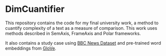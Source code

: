 # DimCuantifier

This repository contains the code for my final university work, a method to cuantify complexity of a text as a measure of comparison.
This work uses methods described in SemAxis, FrameAxis and Polar frameworks.

It also contains a study case using [BBC News Dataset](http://mlg.ucd.ie/datasets/bbc.html) and pre-trained word embeddings from [GloVe](https://nlp.stanford.edu/projects/glove/).